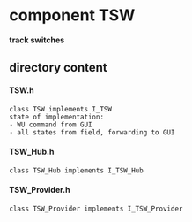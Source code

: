 # component TSW
**track switches**

## directory content

#### TSW.h
```
class TSW implements I_TSW
state of implementation:
- WU command from GUI
- all states from field, forwarding to GUI
```

#### TSW_Hub.h
```
class TSW_Hub implements I_TSW_Hub
```

#### TSW_Provider.h
```
class TSW_Provider implements I_TSW_Provider
```
